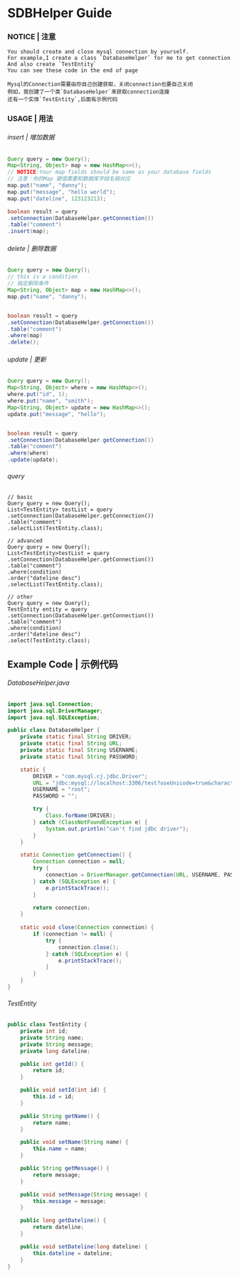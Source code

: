 # SDBHelper Guide
### NOTICE | 注意
    You should create and close mysql connection by yourself.
    For example,I create a class `DatabaseHelper` for me to get connection
    And also create `TestEntity`
    You can see these code in the end of page 

    Mysql的Connection需要由你自己创建获取，关闭connection也要自己关闭
    例如，我创建了一个类`DatabaseHelper`来获取connection连接
    还有一个实体`TestEntity`,后面有示例代码
### USAGE | 用法
###### insert | 增加数据
```java
Query query = new Query();
Map<String, Object> map = new HashMap<>();
// NOTICE:Your map fields should be same as your database fields
// 注意：你的Map 键值需要和数据库字段名相对应
map.put("name", "danny");
map.put("message", "hello world");
map.put("dateline", 123123213);    

boolean result = query
.setConnection(DatabaseHelper.getConnection())
.table("comment")
.insert(map);
```
###### delete | 删除数据
```java
Query query = new Query();
// this is a condition
// 指定删除条件
Map<String, Object> map = new HashMap<>();
map.put("name", "danny");


boolean result = query
.setConnection(DatabaseHelper.getConnection())
.table("comment")
.where(map)
.delete();
```
###### update  | 更新
```java
Query query = new Query();
Map<String, Object> where = new HashMap<>();
where.put("id", 1);
where.put("name", "smith");
Map<String, Object> update = new HashMap<>();
update.put("message", "hello");


boolean result = query
.setConnection(DatabaseHelper.getConnection())
.table("comment")
.where(where)
.update(update);
```
###### query
```
// basic
Query query = new Query();
List<TestEntity> testList = query
.setConnection(DatabaseHelper.getConnection())
.table("comment")
.selectList(TestEntity.class);

// advanced
Query query = new Query();
List<TestEntity>testList = query
.setConnection(DatabaseHelper.getConnection())
.table("comment")
.where(condition)
.order("dateline desc")
.selectList(TestEntity.class);

// other
Query query = new Query();
TestEntity entity = query
.setConnection(DatabaseHelper.getConnection())
.table("comment")
.where(condition)
.order("dateline desc")
.select(TestEntity.class);
```
## Example Code | 示例代码
###### DatabaseHelper.java
```java
import java.sql.Connection;
import java.sql.DriverManager;
import java.sql.SQLException;

public class DatabaseHelper {
    private static final String DRIVER;
    private static final String URL;
    private static final String USERNAME;
    private static final String PASSWORD;

    static {
        DRIVER = "com.mysql.cj.jdbc.Driver";
        URL = "jdbc:mysql://localhost:3306/test?useUnicode=true&characterEncoding=UTF8&serverTimezone=UTC";
        USERNAME = "root";
        PASSWORD = "";

        try {
            Class.forName(DRIVER);
        } catch (ClassNotFoundException e) {
            System.out.println("can't find jdbc driver");
        }
    }

    static Connection getConnection() {
        Connection connection = null;
        try {
            connection = DriverManager.getConnection(URL, USERNAME, PASSWORD);
        } catch (SQLException e) {
            e.printStackTrace();
        }

        return connection;
    }
    
    static void close(Connection connection) {
        if (connection != null) {
            try {
                connection.close();
            } catch (SQLException e) {
                e.printStackTrace();
            }
        }
    }
}
```
###### TestEntity
```java
public class TestEntity {
    private int id;
    private String name;
    private String message;
    private long dateline;

    public int getId() {
        return id;
    }

    public void setId(int id) {
        this.id = id;
    }

    public String getName() {
        return name;
    }

    public void setName(String name) {
        this.name = name;
    }

    public String getMessage() {
        return message;
    }

    public void setMessage(String message) {
        this.message = message;
    }

    public long getDateline() {
        return dateline;
    }

    public void setDateline(long dateline) {
        this.dateline = dateline;
    }
}
```